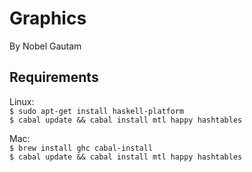 # Graphics
By Nobel Gautam

## Requirements

Linux:  
`$ sudo apt-get install haskell-platform`  
`$ cabal update && cabal install mtl happy hashtables`

Mac:  
`$ brew install ghc cabal-install`  
`$ cabal update && cabal install mtl happy hashtables`
